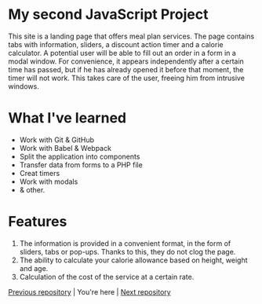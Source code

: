 # My second JavaScript Project

This site is a landing page that offers meal plan services. The page contains tabs with information, sliders, a discount action timer and a calorie calculator. A potential user will be able to fill out an order in a form in a modal window. For convenience, it appears independently after a certain time has passed, but if he has already opened it before that moment, the timer will not work. This takes care of the user, freeing him from intrusive windows.

# What I've learned

* Work with Git & GitHub
* Work with Babel & Webpack
* Split the application into components
* Transfer data from forms to a PHP file
* Creat timers
* Work with modals
* & other.

# Features

1. The information is provided in a convenient format, in the form of sliders, tabs or pop-ups. Thanks to this, they do not clog the page.
2. The ability to calculate your calorie allowance based on height, weight and age.
3. Calculation of the cost of the service at a certain rate.

[Previous repository](https://github.com/mnerpyctno/firstJSproject) | You're here | [Next repository](https://github.com/mnerpyctno/simpleReact)
